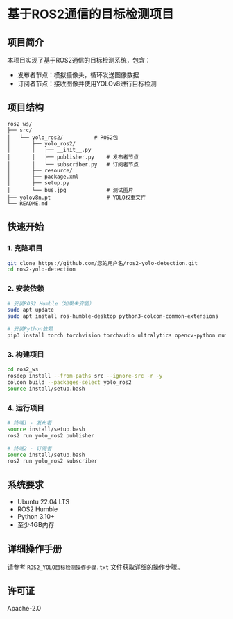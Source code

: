# 基于ROS2通信的目标检测项目

## 项目简介

本项目实现了基于ROS2通信的目标检测系统，包含：
- 发布者节点：模拟摄像头，循环发送图像数据
- 订阅者节点：接收图像并使用YOLOv8进行目标检测

## 项目结构

```
ros2_ws/
├── src/
│   └── yolo_ros2/          # ROS2包
│       ├── yolo_ros2/
│       │   ├── __init__.py
│       │   ├── publisher.py    # 发布者节点
│       │   └── subscriber.py   # 订阅者节点
│       ├── resource/
│       ├── package.xml
│       ├── setup.py
│       └── bus.jpg             # 测试图片
├── yolov8n.pt                  # YOLO权重文件
└── README.md
```

## 快速开始

### 1. 克隆项目
```bash
git clone https://github.com/您的用户名/ros2-yolo-detection.git
cd ros2-yolo-detection
```

### 2. 安装依赖
```bash
# 安装ROS2 Humble（如果未安装）
sudo apt update
sudo apt install ros-humble-desktop python3-colcon-common-extensions

# 安装Python依赖
pip3 install torch torchvision torchaudio ultralytics opencv-python numpy matplotlib
```

### 3. 构建项目
```bash
cd ros2_ws
rosdep install --from-paths src --ignore-src -r -y
colcon build --packages-select yolo_ros2
source install/setup.bash
```

### 4. 运行项目
```bash
# 终端1 - 发布者
source install/setup.bash
ros2 run yolo_ros2 publisher

# 终端2 - 订阅者
source install/setup.bash
ros2 run yolo_ros2 subscriber
```

## 系统要求

- Ubuntu 22.04 LTS
- ROS2 Humble
- Python 3.10+
- 至少4GB内存

## 详细操作手册

请参考 `ROS2_YOLO目标检测操作步骤.txt` 文件获取详细的操作步骤。

## 许可证

Apache-2.0 